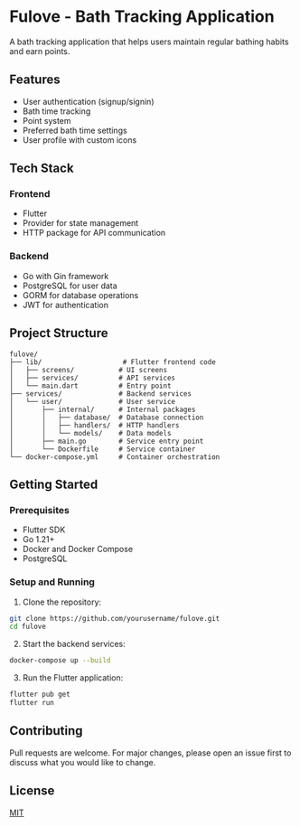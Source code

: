 # Fulove - Bath Tracking Application

A bath tracking application that helps users maintain regular bathing habits and earn points.

## Features

- User authentication (signup/signin)
- Bath time tracking
- Point system
- Preferred bath time settings
- User profile with custom icons

## Tech Stack

### Frontend
- Flutter
- Provider for state management
- HTTP package for API communication

### Backend
- Go with Gin framework
- PostgreSQL for user data
- GORM for database operations
- JWT for authentication

## Project Structure

```
fulove/
├── lib/                    # Flutter frontend code
│   ├── screens/           # UI screens
│   ├── services/          # API services
│   └── main.dart          # Entry point
├── services/              # Backend services
│   └── user/              # User service
│       ├── internal/      # Internal packages
│       │   ├── database/  # Database connection
│       │   ├── handlers/  # HTTP handlers
│       │   └── models/    # Data models
│       ├── main.go        # Service entry point
│       └── Dockerfile     # Service container
└── docker-compose.yml     # Container orchestration
```

## Getting Started

### Prerequisites
- Flutter SDK
- Go 1.21+
- Docker and Docker Compose
- PostgreSQL

### Setup and Running

1. Clone the repository:
```bash
git clone https://github.com/yourusername/fulove.git
cd fulove
```

2. Start the backend services:
```bash
docker-compose up --build
```

3. Run the Flutter application:
```bash
flutter pub get
flutter run
```

## Contributing

Pull requests are welcome. For major changes, please open an issue first to discuss what you would like to change.

## License

[MIT](https://choosealicense.com/licenses/mit/)
